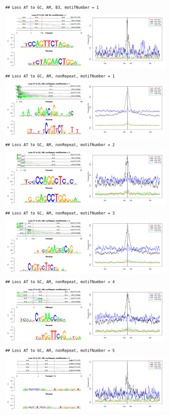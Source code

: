 

```
## Loss AT to GC, AM, B3, motifNumber = 1
```

![plot of chunk motifPValues](figure/motifPValues1.png) 

```
## Loss AT to GC, AM, nonRepeat, motifNumber = 1
```

![plot of chunk motifPValues](figure/motifPValues2.png) 

```
## Loss AT to GC, AM, nonRepeat, motifNumber = 2
```

![plot of chunk motifPValues](figure/motifPValues3.png) 

```
## Loss AT to GC, AM, nonRepeat, motifNumber = 3
```

![plot of chunk motifPValues](figure/motifPValues4.png) 

```
## Loss AT to GC, AM, nonRepeat, motifNumber = 4
```

![plot of chunk motifPValues](figure/motifPValues5.png) 

```
## Loss AT to GC, AM, nonRepeat, motifNumber = 5
```

![plot of chunk motifPValues](figure/motifPValues6.png) 
  
